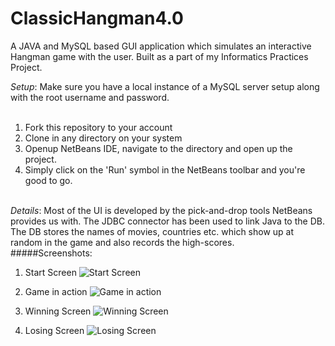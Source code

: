 # ClassicHangman4.0
A JAVA and MySQL based GUI application which simulates an interactive Hangman game with the user. Built as a part of my Informatics Practices Project.

*Setup*: Make sure you have a local instance of a MySQL server setup along with the root username and password. <br><br>
1. Fork this repository to your account<br>
2. Clone in any directory on your system<br>
3. Openup NetBeans IDE, navigate to the directory and open up the project.<br>
4. Simply click on the 'Run' symbol in the NetBeans toolbar and you're good to go.<br><br>

*Details*: Most of the UI is developed by the pick-and-drop tools NetBeans provides us with. The JDBC connector has been used to link Java to the DB. The DB stores the names of movies, countries etc. which show up at random in the game and also records the high-scores.
<br>
#####Screenshots:

  1. Start Screen
  ![Start Screen](http://i.imgur.com/jsbjsdo.png)

  2. Game in action
  ![Game in action](http://i.imgur.com/incVWuA.png)

  3. Winning Screen
  ![Winning Screen](http://i.imgur.com/Zs57rAF.png)

  4. Losing Screen
  ![Losing Screen](http://i.imgur.com/rNkDj1R.png)
  


